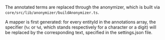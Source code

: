The annotated terms are replaced through the anonymizer, which is built via `core/src/lib/anonymizer/buildAnonymizer.ts`.

A mapper is first generated: for every entityId in the annotations array, the specifier (`%c` or `%d`, which stands respectively for a character or a digit) will be replaced by the corresponding text, specified in the settings.json file.
